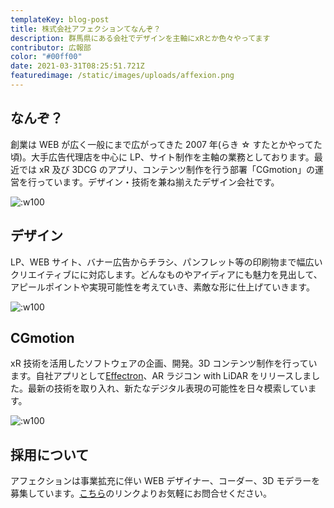 ```yaml
---
templateKey: blog-post
title: 株式会社アフェクションてなんぞ？
description: 群馬県にある会社でデザインを主軸にxRとか色々やってます
contributor: 広報部
color: "#00ff00"
date: 2021-03-31T08:25:51.721Z
featuredimage: /static/images/uploads/affexion.png
---
```


## なんぞ？

創業は WEB が広く一般にまで広がってきた 2007 年(らき ☆ すたとかやってた頃)。大手広告代理店を中心に LP、サイト制作を主軸の業務としております。最近では xR 及び 3DCG のアプリ、コンテンツ制作を行う部署「CGmotion」の運営を行っています。デザイン・技術を兼ね揃えたデザイン会社です。

![:w100](/images/uploads/affexion.png)

## デザイン

LP、WEB サイト、バナー広告からチラシ、パンフレット等の印刷物まで幅広いクリエイティブにに対応します。どんなものやアイディアにも魅力を見出して、アピールポイントや実現可能性を考えていき、素敵な形に仕上げていきます。

![:w100](/images/uploads/201203_affexion_lp_51.png)

## CGmotion

xR 技術を活用したソフトウェアの企画、開発。3D コンテンツ制作を行っています。自社アプリとして[Effectron](https://apps.apple.com/jp/app/effectron/id1526438768)、AR ラジコン with LiDAR をリリースしました。最新の技術を取り入れ、新たなデジタル表現の可能性を日々模索しています。

![:w100](/images/uploads/press_iphone.png)

## 採用について

アフェクションは事業拡充に伴い WEB デザイナー、コーダー、3D モデラーを募集しています。[こちら](https://affexion-blog.netlify.app/%E6%8E%A1%E7%94%A8%E6%83%85%E5%A0%B1-web%E3%83%87%E3%82%B6%E3%82%A4%E3%83%8A%E3%83%BC-%E3%82%B3%E3%83%BC%E3%83%80%E3%83%BC-3d%E3%83%A2%E3%83%87%E3%83%A9%E3%83%BC%E3%81%AE%E5%8B%9F%E9%9B%86%E3%81%AB%E3%81%A4%E3%81%84%E3%81%A6--wed-mar-31-2021-17-01-00-gmt-0900-%E6%97%A5%E6%9C%AC%E6%A8%99%E6%BA%96%E6%99%82/)のリンクよりお気軽にお問合せください。

